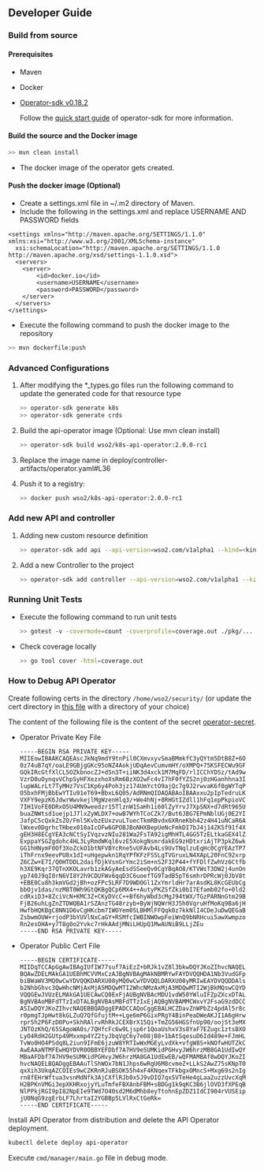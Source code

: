 ## Developer Guide

### Build from source

#### Prerequisites

- Maven
- Docker  
- [Operator-sdk v0.18.2]

    Follow the [quick start guide][operator_sdk_quick_start] of operator-sdk for more information.

#### Build the source and the Docker image

```sh
>> mvn clean install
```

- The docker image of the operator gets created. 

#### Push the docker image (Optional)

- Create a settings.xml file in ~/.m2 directory of Maven.
- Include the following in the settings.xml and replace USERNAME AND PASSWORD fields

```code
<settings xmlns="http://maven.apache.org/SETTINGS/1.1.0" xmlns:xsi="http://www.w3.org/2001/XMLSchema-instance"
  xsi:schemaLocation="http://maven.apache.org/SETTINGS/1.1.0 http://maven.apache.org/xsd/settings-1.1.0.xsd">
  <servers>
  	<server>
   		<id>docker.io</id>
   		<username>USERNAME</username>
   		<password>PASSWORD</password>
  	</server>
  </servers>
</settings>
```

- Execute the following command to push the docker image to the repository
```sh
>> mvn dockerfile:push
```

### Advanced Configurations

1.  After modifying the *_types.go files run the following command to update the generated code for that resource type
    ```sh
    >> operator-sdk generate k8s
    >> operator-sdk generate crds
    ```

1.  Build the api-operator image (Optional: Use mvn clean install)
    ```sh
    >> operator-sdk build wso2/k8s-api-operator:2.0.0-rc1
    ```

1.  Replace the image name in deploy/controller-artifacts/operator.yaml#L36

1.  Push it to a registry:
    ```sh
    >> docker push wso2/k8s-api-operator:2.0.0-rc1
    ```

### Add new API and controller

1. Adding new custom resource definition
   ```sh
   >> operator-sdk add api --api-version=wso2.com/v1alpha1 --kind=<kind name>
   ```

1. Add a new Controller to the project
   ```sh
   >> operator-sdk add controller --api-version=wso2.com/v1alpha1 --kind=<kind name>
   ```

[Operator-sdk v0.18.2]: https://github.com/operator-framework/operator-sdk/releases/tag/v0.18.2
[operator_sdk_quick_start]: https://v0-18-x.sdk.operatorframework.io/docs/golang/quickstart/

### Running Unit Tests

- Execute the following command to run unit tests

   ```sh
   >> gotest -v -covermode=count -coverprofile=coverage.out ./pkg/...
   ```
  
- Check coverage locally

   ```sh
   >> go tool cover -html=coverage.out
   ```

### How to Debug API Operator

Create following certs in the directory `/home/wso2/security/` (or update the cert directory in
[this file](pkg/envoy/server/api/restserver/configure_restapi.go) with a directory of your choice)

The content of the following file is the content of the secret [operator-secret](deploy/controller-artifacts/operator-secret.yaml).

- Operator Private Key File
    ```pem
    -----BEGIN RSA PRIVATE KEY-----
    MIIEowIBAAKCAQEAscJkNq9mdY9tnPil0CXmvxyvSmaBMmkfC3yQYtm5DtB8Z+6O
    0z74uB7qY/oaLE9GBjgGKc95oNZ4AokjUDqAevCumvmHY/oXMPQ+75KSFECWu9GF
    GQkIRcGtfXlCL5OZkbnocZJ+dSn3T+iiNK3d4xck1M7MqFD/rlICChYDSz/tAd9w
    VzrD0uOynqvVChpSyHFXezxhoXsRm6BzXO2wFc4vI7hF0fYZS2nj0zHGanhhna3I
    lupWALrLt7TyMHz7VsC1Kp6y4Poh3jz174UmYctO9ajQc7g9J2rwvaK6f0gWYTqP
    O5bxhFMjBbEwYTIu91eT69+BbxL6Q05/AdRNmQIDAQABAoIBAAxxu2pIpTedruLK
    VXFY9epzK6JdwrWwvkejlMgWzenHlq3/+We4hNj+8RHGtIZdll1hFq1epPkpioVC
    7IH1VoFE0DRxO5U4MN9weedzr15TlznW1SaHh1i60lZyYrvJ7XpSNX+d7dRt965U
    buaZNWtsd1uejp1J7lxZyWLDX7+owB7WYhTCoCZk7/But6JBG7EPmNblUGj0E2YI
    JafpC5cQxkZsZO/Fml5KvbzEUxzvuLTuecTkmRBvdx6XRneKbh42z4H41uNCaR6A
    lWxev0DgrhcTHbex018aIcOFw6GPOBJBoNHXBepUeNcFmkDI7bJ4j14ZK5f91f4X
    gEH3H8ECgYEA3cNCtSyIVqzvzNIu281Wa2FsTA92igMhHTL4GG5TzELtkaGEX4lZ
    ExppaYSGZgdohc4HL3LyRmdWKql6vzE5XokgNsmrdakEG9zHDtxriAjTP3pkZ6wk
    GG1hHNymF0Of3XoZckO1btNFVBYcRne5vUFAvb4Ls9UvTNqlzuEqHc0CgYEAzTP7
    iThFrnx9eevPU8x1dI+uHgepwkn1RqYPfKFzFSSLgTVGruxLN4XApL20FnC92xrp
    Z6CZw+E7I/Q0HTDDL2daifDjkVsnGrYmc2iSm+nS2F32P44+fYFDlfZwhVz6Ctfb
    h3XE9Kqr37QTnXKOLavrb1zkAGyAeEsdSSeeQv0CgYBqAO8/KTVWsT3DW2j4unOn
    yp740J9qI0rN6VI8Y2h9CDUFWv6qqD3C6uoefTG9TadB5pT6smhrDPRcWj0JbV8t
    +EBE0Cu8h3kmVGd2jBh+ozFPc5LRF7D9WDOGl1ZxYmrldHr7arAsdKL8KcGEUbCg
    bbOjv1das/nzM8T0Wh9GtQKBgQCp6MX4++AutyPKZSfZki0bI7Efamb02fo+0ld2
    cdRxiD3+8ZciVcN+KMC3Z+CKyDVcC++Bf6hyWbd3cMgJ94tWX/TGzPARNnGtm29B
    FjB26uhLgZnZTDWQBA1rSZAnzTG48rzyb+ByWjNQWrH3J5h0VqruHfMoKq9Ba6jH
    HwfbHQKBgC8NN1D6vCgHKcbm7IWOYem05LBHMlFFQqk0z7kkNlI4CDeJuDwQEGaB
    ZsbwmOUW+rjodP3bYUVlNxCaGY+RSMfcIWBINWOwpFeiWnQ9bNRHcui5awXwmpzo
    Rn2esOHA+y7T8g0o2Yvkc7rHkAAdjMNiLHUpQ1MwAUNiB9LLjZEu
    -----END RSA PRIVATE KEY-----
    ```

- Operator Public Cert File
    ```pem
    -----BEGIN CERTIFICATE-----
    MIIDqTCCApGgAwIBAgIUfIW77suf7AiEzZ+bRJk1vZ8l3bkwDQYJKoZIhvcNAQEL
    BQAwZDELMAkGA1UEBhMCVVMxCzAJBgNVBAgMAkNBMRYwFAYDVQQHDA1Nb3VudGFp
    biBWaWV3MQ0wCwYDVQQKDARXU08yMQ0wCwYDVQQLDARXU08yMRIwEAYDVQQDDAls
    b2NhbGhvc3QwHhcNMjAxMjA5MDQwMTI2WhcNMzAxMjA3MDQwMTI2WjBkMQswCQYD
    VQQGEwJVUzELMAkGA1UECAwCQ0ExFjAUBgNVBAcMDU1vdW50YWluIFZpZXcxDTAL
    BgNVBAoMBFdTTzIxDTALBgNVBAsMBFdTTzIxEjAQBgNVBAMMCWxvY2FsaG9zdDCC
    ASIwDQYJKoZIhvcNAQEBBQADggEPADCCAQoCggEBALHCZDavZnWPbZz4pdAl5r8c
    r0pmgTJpHwt8kGLZuQ7QfGfujtM++Lge6mP6GixPRgY4BinPeaDWeAKJI1A6gHrw
    rpr5h2P6FzD0Pu+SkhRAlrvRhRkJCEXBrX15Qi+TmZG56HGSfnUp90/oojSt3eMX
    JNTOzKhQ/65SAgoWA0s/7QHfcFc6w9Ljsp6r1QoaUshxV3s8YaF7EZugc1ztsBXO
    LyO4RdH2GUtp49Mxxmp4YZ2tyJbqVgC6y7e08jB8+1bAtSqesuD6Id489e+FJmHL
    TvWo0HO4PSdq8L2iun9IFmE6jzuW8YRTIwWxMGEyLvdXk+vfgW8S+kNOfwHUTZkC
    AwEAAaNTMFEwHQYDVR0OBBYEFDbf7A7HV9eSUMKidPGHvyJW6hrzMB8GA1UdIwQY
    MBaAFDbf7A7HV9eSUMKidPGHvyJW6hrzMA8GA1UdEwEB/wQFMAMBAf8wDQYJKoZI
    hvcNAQELBQADggEBAAuTlShWOx7bN1Jhps6wRgU6M8cvmeZ+LLkS2AwZ75sKNpT0
    qxXih3UkqAZCOIEs9wCZKRnRJuBSOK55h4xF4KNqexTFkbgxOMncS+Mxg69s2nIg
    rn8fEHrWftua3vsnMdNfk3AjCXflRJb0x5J9vDIQ7qxSVTeHe4gLaa2uzzUvcXqM
    H2BPKnVMGi3epXKHRxojyYLuTmfeFBXAnbFBM+sBDGg1k9qKC3B6jlOVD3fXPEqB
    NlPPkjRGI9pI82NpEIe9TWd7O40sd2M6dMhb8eyTtohnEpZDZ1IdCI904rVUSEip
    jU0NqG9zgErbLF7LhrtaI2YGBBp5LVlRxCtGeRk=
    -----END CERTIFICATE-----
    ```

Install API Operator from distribution and delete the API Operator deployment.

```sh
kubectl delete deploy api-operator
```

Execute `cmd/manager/main.go` file in debug mode.

